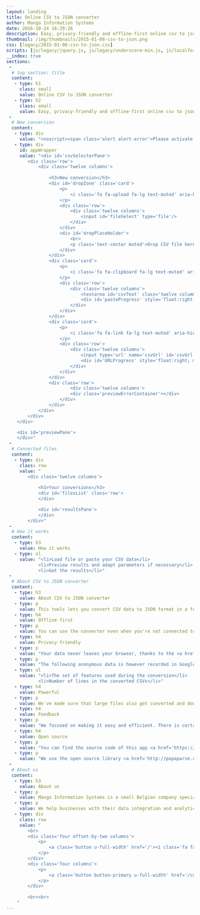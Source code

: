```yaml
---
layout: landing
title: Online CSV to JSON converter
author: Mango Information Systems
date: 2016-10-24 16:29:26
description: Easy, privacy-friendly and offline-first online csv to json converter
thumbnail: /img/thumbnails/2015-01-08-csv-to-json.png
css: [legacy/2015-01-08-csv-to-json.css]
scripts: [js/legacy/jquery.js, js/legacy/underscore-min.js, js/localforage.nopromises.min.js, js/legacy/papaparse.min.js, js/legacy/2015-01-08-csv-to-json.js]
__index: true
sections:
 -
  # top section: title
  content:
   - type: h1
     class: small
     value: Online CSV to JSON converter
   - type: h2
     class: small
     value: Easy, privacy-friendly and offline-first online csv to json converter.
 -
  # New conversion
  content:
   - type: div
     value: "<noscript><span class='alert alert-error'>Please activate javascript in order to use the application.</span></noscript>"
   - type: div
     id: appWrapper
     value: "<div id='csvSelectorPane'>
		<div class='row'>
			<div class='twelve columns'>
				
				<h3>New conversion</h3>
				<div id='dropZone' class='card'>
					<p>
						<i class='fa fa-upload fa-lg text-muted' aria-hidden='true'></i> <span>Drop or <strong>select a CSV file</strong></span><br>
					</p>
					<div class='row'>
						<div class='twelve columns'>
							<input id='fileSelect' type='file'/>
						</div>
					</div>
					<div id='dropPlaceHolder'>
						<br>
						<p class='text-center muted'>Drop CSV file here</p>
					</div>
				</div>
				<div class='card'>
					<p>
						<i class='fa fa-clipboard fa-lg text-muted' aria-hidden='true'></i> Or <strong>paste CSV</strong> text <small><a id='sampleCSV'>sample</a></small>
					</p>
					<div class='row'>
						<div class='twelve columns'>
							<textarea id='csvText' class='twelve columns' placeholder='Paste from spreadsheet' rows='7'></textarea>
							<div id='pasteProgress' style='float:right; min-height: 5px; width: 100%; background-color: #F47216;'></div>
						</div>
					</div>
				</div>
				<div class='card'>
					<p>
						<i class='fa fa-link fa-lg text-muted' aria-hidden='true'></i> Or <strong>enter a URL</strong>
					</p>
					<div class='row'>
						<div class='twelve columns'>
							<input type='url' name='csvUrl' id='csvUrl' class='twelve columns' placeholder='Enter the URL of a CSV file'/>
							<div id='URLProgress' style='float:right; min-height: 5px; width: 100%; background-color: #F47216;'></div>
						</div>
					</div>
				</div>
				<div class='row'>
						<div class='twelve columns'>
						<div class='previewErrorContainer'></div>
					</div>
				</div>
			</div>
		</div>
	</div>

	<div id='previewPane'>
	</div>"
 -
  # Converted files
  content:
   - type: div
     class: row
     value: "
		<div class='twelve columns'>
			
			<h3>Your conversions</h3>
			<div id='filesList' class='row'>
			</div>

			<div id='resultsPane'>
			</div>
		</div>"
 -
  # How it works
  content:
   - type: h3
     value: How it works
   - type: ol
     value: "<li>Load file or paste your CSV data</li>
			<li>Preview results and adapt parameters if necessary</li>
			<li>Get the results</li>"
 -
  # About CSV to JSON converter
  content:
   - type: h3
     value: About CSV to JSON converter
   - type: p
     value: This tools lets you convert CSV data to JSON format in a few clicks.
   - type: h4
     value: Offline first
   - type: p
     value: You can use the converter even when you're not connected to the Internet, it just works.
   - type: h4
     value: Privacy friendly
   - type: p
     value: "Your data never leaves your browser, thanks to the <a href='https://developer.mozilla.org/en-US/docs/Using_files_from_web_applications' target='_blank'>HTML5 File API</a>."
   - type: p
     value: "The following anonymous data is however recorded in Google analytics, in order to allow us to measure tool usage and improve csv-to-json:"
   - type: ul
     value: "<li>The set of features used during the conversion</li>
			<li>Number of lines in the converted CSVs</li>"
   - type: h4
     value: Powerful
   - type: p
     value: We've made sure that large files also get converted and don't lock your browser.
   - type: h4
     value: Feedback
   - type: p
     value: "We focused on making it easy and efficient. There is certainly some room for improvement left, do not hesitate to make suggestions. We can be reached on <a href='https://github.com/Mango-information-systems/mango-is-website/issues'>github</a> or <a href='/contact/'>here</a>."
   - type: h4
     value: Open source
   - type: p
     value: "You can find the source code of this app <a href='https://github.com/Mango-information-systems/mango-is-website/tree/master/tools/csv-to-json'>on Github</a>."
   - type: p
     value: "We use the open source library <a href='http://papaparse.com/' target='_blank'>papaParse</a> to perform the conversions."
 -
  # About us
  content:
   - type: h3
     value: About us
   - type: p
     value: Mango Information Systems is a small Belgian company specialized in Data Science / Business Intelligence.
   - type: p
     value: We help businesses with their data integration and analytics problems, making sure that both technology and processes are streamlined.
   - type: div
     class: row
     value: "
		<br>
		<div class='four offset-by-two columns'>
			<p>
				<a class='button u-full-width' href='/'><i class='fa fa-home' aria-hidden='true'></i> Read more</a>
			</p>
		</div>
		<div class='four columns'>
			<p>
				<a class='button button-primary u-full-width' href='/contact/'><i class='fa fa-envelope' aria-hidden='true'></i> Contact us</a>
			</p>
		</div>
		
		<br><br>
	"
---
```

